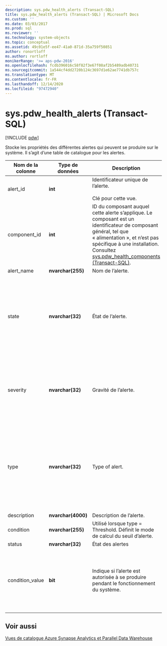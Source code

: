 ```yaml
---
description: sys.pdw_health_alerts (Transact-SQL)
title: sys.pdw_health_alerts (Transact-SQL) | Microsoft Docs
ms.custom: ''
ms.date: 03/03/2017
ms.prod: sql
ms.reviewer: ''
ms.technology: system-objects
ms.topic: conceptual
ms.assetid: 49c01e5f-ee47-41a0-871d-35a759f50851
author: ronortloff
ms.author: rortloff
monikerRange: '>= aps-pdw-2016'
ms.openlocfilehash: fcdb396016c58f82f3e67f08af2b5489adb40731
ms.sourcegitcommit: 1a544cf4dd2720b124c3697d1e62ae7741db757c
ms.translationtype: MT
ms.contentlocale: fr-FR
ms.lasthandoff: 12/14/2020
ms.locfileid: "97472940"
---
```

# <a name="syspdw_health_alerts-transact-sql"></a>sys.pdw_health_alerts (Transact-SQL)
[!INCLUDE [pdw](../../includes/applies-to-version/pdw.md)]

  Stocke les propriétés des différentes alertes qui peuvent se produire sur le système. Il s’agit d’une table de catalogue pour les alertes.  
  
|Nom de la colonne|Type de données|Description|Plage|  
|-----------------|---------------|-----------------|-----------|  
|alert_id|**int**|Identificateur unique de l’alerte.<br /><br /> Clé pour cette vue.|NOT NULL|  
|component_id|**int**|ID du composant auquel cette alerte s’applique. Le composant est un identificateur de composant général, tel que « alimentation », et n’est pas spécifique à une installation. Consultez [sys.pdw_health_components &#40;Transact-SQL&#41;](../../relational-databases/system-catalog-views/sys-pdw-health-components-transact-sql.md).|NOT NULL|  
|alert_name|**nvarchar(255)**|Nom de l’alerte.|NOT NULL|  
|state|**nvarchar(32)**|État de l’alerte.|NOT NULL<br /><br /> Valeurs possibles :<br /><br /> Quotidiennes<br /><br /> 'Ne fonctionne pas'<br /><br /> Détérioré<br /><br /> Défectueux|  
|severity|**nvarchar(32)**|Gravité de l’alerte.|NOT NULL<br /><br /> Valeurs possibles :<br /><br /> D’information<br /><br /> Tres<br /><br /> Erreurs|  
|type|**nvarchar(32)**|Type of alert.|NOT NULL<br /><br /> Valeurs possibles :<br /><br /> StatusChange-l’état de l’appareil a changé.<br /><br /> Seuil-une valeur a dépassé la valeur de seuil.|  
|description|**nvarchar(4000)**|Description de l’alerte.|NOT NULL|  
|condition|**nvarchar(255)**|Utilisé lorsque type = Threshold. Définit le mode de calcul du seuil d’alerte.|NULL|  
|status|**nvarchar(32)**|État des alertes|NULL|  
|condition_value|**bit**|Indique si l’alerte est autorisée à se produire pendant le fonctionnement du système.|NULL<br /><br /> Valeurs possibles<br /><br /> 0-l’alerte n’est pas générée.<br /><br /> 1-l’alerte est générée.|  
  
## <a name="see-also"></a>Voir aussi  
 [Vues de catalogue Azure Synapse Analytics et Parallel Data Warehouse](../../relational-databases/system-catalog-views/sql-data-warehouse-and-parallel-data-warehouse-catalog-views.md)  
  
  
